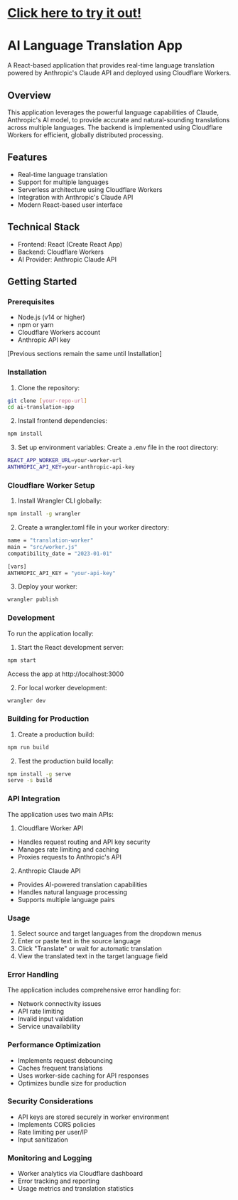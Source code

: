 # [Click here to try it out!](https://pollyglot-vert.vercel.app/)

# AI Language Translation App

A React-based application that provides real-time language translation powered by Anthropic's Claude API and deployed using Cloudflare Workers.

## Overview

This application leverages the powerful language capabilities of Claude, Anthropic's AI model, to provide accurate and natural-sounding translations across multiple languages. The backend is implemented using Cloudflare Workers for efficient, globally distributed processing.

## Features

- Real-time language translation
- Support for multiple languages
- Serverless architecture using Cloudflare Workers
- Integration with Anthropic's Claude API
- Modern React-based user interface

## Technical Stack

- Frontend: React (Create React App)
- Backend: Cloudflare Workers
- AI Provider: Anthropic Claude API

## Getting Started

### Prerequisites

- Node.js (v14 or higher)
- npm or yarn
- Cloudflare Workers account
- Anthropic API key

[Previous sections remain the same until Installation]

### Installation

1. Clone the repository:

```bash
git clone [your-repo-url]
cd ai-translation-app
```

2. Install frontend dependencies:

```bash
npm install
```

3. Set up environment variables: Create a .env file in the root directory:

```bash
REACT_APP_WORKER_URL=your-worker-url
ANTHROPIC_API_KEY=your-anthropic-api-key
```

### Cloudflare Worker Setup

1. Install Wrangler CLI globally:

```bash
npm install -g wrangler
```

2. Create a wrangler.toml file in your worker directory:

```bash
name = "translation-worker"
main = "src/worker.js"
compatibility_date = "2023-01-01"

[vars]
ANTHROPIC_API_KEY = "your-api-key"
```

3. Deploy your worker:

```bash
wrangler publish
```

### Development

To run the application locally:

1. Start the React development server:

```bash
npm start
```

Access the app at http://localhost:3000

2. For local worker development:

```bash
wrangler dev
```

### Building for Production

1. Create a production build:

```bash
npm run build
```

2. Test the production build locally:

```bash
npm install -g serve
serve -s build
```

### API Integration

The application uses two main APIs:

1. Cloudflare Worker API

 - Handles request routing and API key security
 - Manages rate limiting and caching
 - Proxies requests to Anthropic's API

2. Anthropic Claude API

 - Provides AI-powered translation capabilities
 - Handles natural language processing
 - Supports multiple language pairs

### Usage

1. Select source and target languages from the dropdown menus
2. Enter or paste text in the source language
3. Click "Translate" or wait for automatic translation
4. View the translated text in the target language field

### Error Handling

The application includes comprehensive error handling for:

 - Network connectivity issues
 - API rate limiting
 - Invalid input validation
 - Service unavailability

### Performance Optimization
 - Implements request debouncing
 - Caches frequent translations
 - Uses worker-side caching for API responses
 - Optimizes bundle size for production

### Security Considerations
 - API keys are stored securely in worker environment
 - Implements CORS policies
 - Rate limiting per user/IP
 - Input sanitization

### Monitoring and Logging
 - Worker analytics via Cloudflare dashboard
 - Error tracking and reporting
 - Usage metrics and translation statistics
